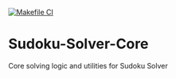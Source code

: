 [![Makefile CI](https://github.com/yrangana/Sudoku-Solver-Core/actions/workflows/makefile.yml/badge.svg)](https://github.com/yrangana/Sudoku-Solver-Core/actions/workflows/makefile.yml)

# Sudoku-Solver-Core
Core solving logic and utilities for Sudoku Solver
